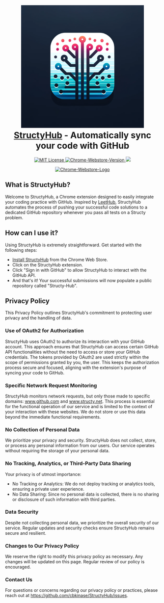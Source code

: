 <h1 align="center">
  <a href="https://chrome.google.com/webstore/detail/structyhub/ignimibnnkigbbgdkjcmeijacogeiabe"><img src="assets/logo.png" alt="StructyHub - Automatically sync your code to GitHub." width="400"></a>
  <br>
  <a href="https://chrome.google.com/webstore/detail/structyhub/ignimibnnkigbbgdkjcmeijacogeiabe">StructyHub</a> - Automatically sync your code with GitHub
  <br>
</h1>

<p align="center">
  <a href="LICENSE">
    <img src="https://img.shields.io/badge/License-MIT-green.svg" alt="MIT License"/>
  </a>
  <a href="https://chrome.google.com/webstore/detail/structyhub/ignimibnnkigbbgdkjcmeijacogeiabe">
    <img src="https://img.shields.io/chrome-web-store/v/ignimibnnkigbbgdkjcmeijacogeiabe.svg" alt="Chrome-Webstore-Version"/>
  </a>
  <a href="https://hits.seeyoufarm.com"><img src="https://hits.seeyoufarm.com/api/count/incr/badge.svg?url=https%3A%2F%2Fgithub.com%cbkinase%2FStructyHub%2F&count_bg=%2379C83D&title_bg=%23555555&icon=&icon_color=%23E7E7E7&title=visitors&edge_flat=false"/></a>
</p>

<p align="center">
  <a href="https://chrome.google.com/webstore/detail/structyhub/ignimibnnkigbbgdkjcmeijacogeiabe">
    <img src="https://user-images.githubusercontent.com/53124886/111952712-34f12300-8aee-11eb-9fdd-ad579a1eb235.png" alt="Chrome-Webstore-Logo"/>
  </a>
</p>

## What is StructyHub?

Welcome to StructyHub, a Chrome extension designed to easily integrate your coding practice with GitHub. Inspired by <a href="https://chrome.google.com/webstore/detail/leethub/aciombdipochlnkbpcbgdpjffcfdbggi">LeetHub</a>, StructyHub automates the process of pushing your successful code solutions to a dedicated GitHub repository whenever you pass all tests on a Structy problem.

## How can I use it?

Using StructyHub is extremely straightforward. Get started with the following steps:

- <a href="https://chrome.google.com/webstore/detail/structyhub/ignimibnnkigbbgdkjcmeijacogeiabe">Install StructyHub</a> from the Chrome Web Store.
- Click on the StructyHub extension.
- Click "Sign in with GitHub" to allow StructyHub to interact with the GitHub API.
- And that's it! Your successful submissions will now populate a public repository called "Structy-Hub".


## Privacy Policy

This Privacy Policy outlines StructyHub's commitment to protecting user privacy and the handling of data.

### Use of OAuth2 for Authorization
StructyHub uses OAuth2 to authorize its interaction with your GitHub account. This approach ensures that StructyHub can access certain GitHub API functionalities without the need to access or store your GitHub credentials. The tokens provided by OAuth2 are used strictly within the scope of permissions granted by you, the user. This keeps the authorization process secure and focused, aligning with the extension's purpose of syncing your code to GitHub.

### Specific Network Request Monitoring
StructyHub monitors network requests, but only those made to specific domains: www.github.com and www.structy.net. This process is essential for the functional operation of our service and is limited to the context of your interaction with these websites. We do not store or use this data beyond the immediate functional requirements.

### No Collection of Personal Data
We prioritize your privacy and security. StructyHub does not collect, store, or process any personal information from our users. Our service operates without requiring the storage of your personal data.

### No Tracking, Analytics, or Third-Party Data Sharing
Your privacy is of utmost importance:
- No Tracking or Analytics: We do not deploy tracking or analytics tools, ensuring a private user experience.
- No Data Sharing: Since no personal data is collected, there is no sharing or disclosure of such information with third parties.

### Data Security
Despite not collecting personal data, we prioritize the overall security of our service. Regular updates and security checks ensure StructyHub remains secure and resilient.

### Changes to Our Privacy Policy
We reserve the right to modify this privacy policy as necessary. Any changes will be updated on this page. Regular review of our policy is encouraged.

### Contact Us
For questions or concerns regarding our privacy policy or practices, please reach out at https://github.com/cbkinase/StructyHub/issues.
